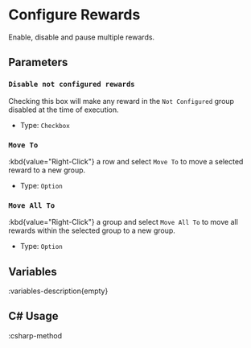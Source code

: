 # Configure Rewards
Enable, disable and pause multiple rewards.

## Parameters
### `Disable not configured rewards`
Checking this box will make any reward in the `Not Configured` group disabled at the time of execution.

- Type: `Checkbox`

### `Move To`
:kbd{value="Right-Click"} a row and select `Move To` to move a selected reward to a new group.

- Type: `Option`

### `Move All To`
:kbd{value="Right-Click"} a group and select `Move All To` to move all rewards within the selected group to a new group.

- Type: `Option`

## Variables
:variables-description{empty}

## C# Usage
:csharp-method
